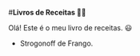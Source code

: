 #**Livros de Receitas :man_cook:**

Olá! Este é o meu livro de receitas. :smiley:

- Strogonoff de Frango.
